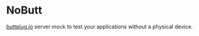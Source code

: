 # NoButt

[buttplug.io](https://buttplug.io) server mock to test your applications without a physical device.
